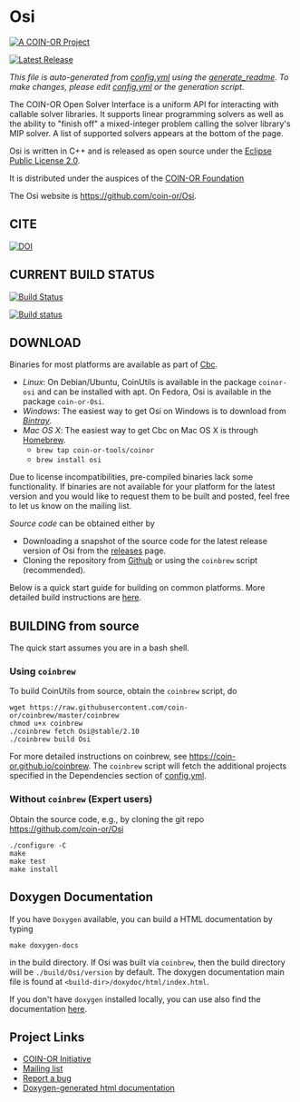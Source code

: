 # Osi

[![A COIN-OR Project](https://coin-or.github.io/coin-or-badge.png)](https://www.coin-or.org)

[![Latest Release](https://img.shields.io/github/v/release/coin-or/Osi?sort=semver)](https://github.com/coin-or/Osi/releases)

_This file is auto-generated from [config.yml](.coin-or/config.yml) using the 
[generate_readme](https://github.com/coin-or/coinbrew/tree/master/scripts/generate_readme).
To make changes, please edit [config.yml](.coin-or/config.yml) or the generation script._

The COIN-OR Open Solver Interface is a uniform API for interacting
with callable solver libraries.
It supports linear programming solvers as well as the ability to \"finish off\"
a mixed-integer problem calling the solver library\'s MIP solver.
A list of supported solvers appears at the bottom of the page.

Osi is written in C++ and is released as open source under the [Eclipse Public License 2.0](http://www.opensource.org/licenses/eclipse-2.0).

It is distributed under the auspices of the [COIN-OR Foundation](https://www.coin-or.org)

The Osi website is https://github.com/coin-or/Osi.

## CITE

[![DOI](https://zenodo.org/badge/173476455.svg)](https://zenodo.org/badge/latestdoi/173476455)

## CURRENT BUILD STATUS

[![Build Status](https://travis-ci.org/coin-or/Osi.svg?branch=master)](https://travis-ci.org/coin-or/Osi)

[![Build status](https://ci.appveyor.com/api/projects/status/frpvf6totmchmjmv/branch/master?svg=true)](https://ci.appveyor.com/project/tkralphs/osi-x2d8y/branch/master)

## DOWNLOAD

Binaries for most platforms are available as part of [Cbc](https://bintray.com/coin-or/download/Cbc). 

 * *Linux*: On Debian/Ubuntu, CoinUtils is available in the package `coinor-osi` and can be installed with apt. On Fedora, Osi is available in the package `coin-or-Osi`.
 * *Windows*: The easiest way to get Osi on Windows is to download from *[Bintray](https://bintray.com/coin-or/download/Cbc)*.
 * *Mac OS X*: The easiest way to get Cbc on Mac OS X is through [Homebrew](https://brew.sh).
   * `brew tap coin-or-tools/coinor`
   * `brew install osi`

Due to license incompatibilities, pre-compiled binaries lack some functionality.
If binaries are not available for your platform for the latest version and you would like to request them to be built and posted, feel free to let us know on the mailing list.

*Source code* can be obtained either by

 * Downloading a snapshot of the source code for the latest release version of Osi from the
 [releases](https://github.com/coin-or/Osi/releases) page.
 * Cloning the repository from [Github](https://github.com/coin-or/Osi) or using the 
`coinbrew` script (recommended).  

Below is a quick start guide for building on common platforms. More detailed
build instructions are
[here](https://coin-or.github.io/user_introduction.html).

## BUILDING from source

The quick start assumes you are in a bash shell. 

### Using `coinbrew`

To build CoinUtils from source, obtain the `coinbrew` script, do
```
wget https://raw.githubusercontent.com/coin-or/coinbrew/master/coinbrew
chmod u+x coinbrew
./coinbrew fetch Osi@stable/2.10
./coinbrew build Osi
```
For more detailed instructions on coinbrew, see https://coin-or.github.io/coinbrew.
The `coinbrew` script will fetch the additional projects specified in the Dependencies section of [config.yml](.coin-or/config.yml).

### Without `coinbrew` (Expert users)

Obtain the source code, e.g., by cloning the git repo https://github.com/coin-or/Osi
```
./configure -C
make
make test
make install
```

## Doxygen Documentation

If you have `Doxygen` available, you can build a HTML documentation by typing

`make doxygen-docs` 

in the build directory. If Osi was built via `coinbrew`, then the build
directory will be `./build/Osi/version` by default. The doxygen documentation main file
is found at `<build-dir>/doxydoc/html/index.html`.

If you don't have `doxygen` installed locally, you can use also find the
documentation [here](http://coin-or.github.io/Osi/Doxygen).

## Project Links

 * [COIN-OR Initiative](http://www.coin-or.org/)
 * [Mailing list](http://list.coin-or.org/mailman/listinfo/osi)
 * [Report a bug](https://github.com/coin-or/Osi/issues/new)
 * [Doxygen-generated html documentation](http://coin-or.github.io/Osi/Doxygen)

